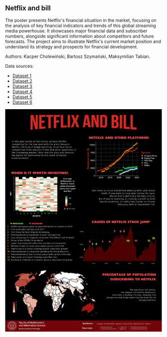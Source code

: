 ## Netflix and bill

The poster presents Netflix's financial situation in the market, focusing on the analysis of key financial indicators and trends of this global streaming media powerhouse. It showcases major financial data and subscriber numbers, alongside significant information about competitors and future forecasts. The project aims to illustrate Netflix's current market position and understand its strategy and prospects for financial development.

Authors: Kacper Cholewiński, Bartosz Szymański, Maksymilian Tabian.

Data sources:
- [Dataset 1](https://www.kaggle.com/datasets/ranugadisansagamage/netflix-stocks)
- [Dataset 2](https://worldpopulationreview.com/country-rankings/netflix-users-by-country)
- [Dataset 3](https://ir.aboutamazon.com/overview/default.aspx)
- [Dataset 4](https://ir.netflix.net/ir-overview/profile/default.aspx)
- [Dataset 5](https://thewaltdisneycompany.com/)
- [Dataset 6](https://ir.corporate.discovery.com/investor-relations/default.aspx)

![poster](Cholewinski_Szymanski_Tabian.png)

